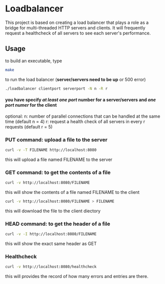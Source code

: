 # Loadbalancer
This project is based on creating a load balancer that plays a role as a bridge for multi-threaded HTTP servers and clients. It will frequently request a healthcheck of all servers to see each server's performance. 

## Usage
to build an executable, type
```bash
make
```
to run the load balancer (**server/servers need to be up** or 500 error)
```bash
./loadbalancer clientport serverport -N n -R r 
```
#### you have specify *at least one port* number for a server/servers and *one port numer* for the client
optional:
n:   number of parallel connections that can be handled at the same time (default n = 4)
r: request a health check of all servers in every r requests
(default r = 5)

### PUT command: upload a file to the server
```bash
curl -v -T FILENAME http://localhost:8080
```
this will upload a file named FILENAME to the server

### GET command: to get the contents of a file 
```bash
curl -v http://localhost:8080/FILENAME
```
this will show the contents of a file named FILENAME to the client
```bash
curl -v http://localhost:8080/FILENAME > FILENAME
```
this will download the file to the client diectory

### HEAD command: to get the header of a file 
```bash
curl -v -I http://localhost:8080/FILENAME
```
this will show the exact same header as GET
### Healthcheck
```bash
curl -v http://localhost:8080/healthcheck
```
this will provides the record of how many errors and entries are there. 
